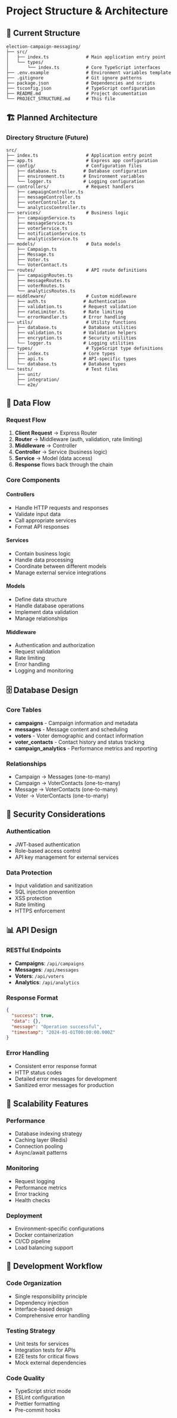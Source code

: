 # Project Structure & Architecture

## 📁 Current Structure

```
election-campaign-messaging/
├── src/
│   ├── index.ts              # Main application entry point
│   └── types/
│       └── index.ts          # Core TypeScript interfaces
├── .env.example              # Environment variables template
├── .gitignore                # Git ignore patterns
├── package.json              # Dependencies and scripts
├── tsconfig.json             # TypeScript configuration
├── README.md                 # Project documentation
└── PROJECT_STRUCTURE.md      # This file
```

## 🏗️ Planned Architecture

### Directory Structure (Future)

```
src/
├── index.ts                  # Application entry point
├── app.ts                    # Express app configuration
├── config/                   # Configuration files
│   ├── database.ts          # Database configuration
│   ├── environment.ts       # Environment variables
│   └── logger.ts            # Logging configuration
├── controllers/              # Request handlers
│   ├── campaignController.ts
│   ├── messageController.ts
│   ├── voterController.ts
│   └── analyticsController.ts
├── services/                 # Business logic
│   ├── campaignService.ts
│   ├── messageService.ts
│   ├── voterService.ts
│   ├── notificationService.ts
│   └── analyticsService.ts
├── models/                   # Data models
│   ├── Campaign.ts
│   ├── Message.ts
│   ├── Voter.ts
│   └── VoterContact.ts
├── routes/                   # API route definitions
│   ├── campaignRoutes.ts
│   ├── messageRoutes.ts
│   ├── voterRoutes.ts
│   └── analyticsRoutes.ts
├── middleware/               # Custom middleware
│   ├── auth.ts              # Authentication
│   ├── validation.ts        # Request validation
│   ├── rateLimiter.ts       # Rate limiting
│   └── errorHandler.ts      # Error handling
├── utils/                    # Utility functions
│   ├── database.ts          # Database utilities
│   ├── validation.ts        # Validation helpers
│   ├── encryption.ts        # Security utilities
│   └── logger.ts            # Logging utilities
├── types/                    # TypeScript type definitions
│   ├── index.ts             # Core types
│   ├── api.ts               # API-specific types
│   └── database.ts          # Database types
└── tests/                    # Test files
    ├── unit/
    ├── integration/
    └── e2e/
```

## 🔄 Data Flow

### Request Flow

1. **Client Request** → Express Router
2. **Router** → Middleware (auth, validation, rate limiting)
3. **Middleware** → Controller
4. **Controller** → Service (business logic)
5. **Service** → Model (data access)
6. **Response** flows back through the chain

### Core Components

#### Controllers

- Handle HTTP requests and responses
- Validate input data
- Call appropriate services
- Format API responses

#### Services

- Contain business logic
- Handle data processing
- Coordinate between different models
- Manage external service integrations

#### Models

- Define data structure
- Handle database operations
- Implement data validation
- Manage relationships

#### Middleware

- Authentication and authorization
- Request validation
- Rate limiting
- Error handling
- Logging and monitoring

## 🗄️ Database Design

### Core Tables

- **campaigns** - Campaign information and metadata
- **messages** - Message content and scheduling
- **voters** - Voter demographic and contact information
- **voter_contacts** - Contact history and status tracking
- **campaign_analytics** - Performance metrics and reporting

### Relationships

- Campaign → Messages (one-to-many)
- Campaign → VoterContacts (one-to-many)
- Message → VoterContacts (one-to-many)
- Voter → VoterContacts (one-to-many)

## 🔐 Security Considerations

### Authentication

- JWT-based authentication
- Role-based access control
- API key management for external services

### Data Protection

- Input validation and sanitization
- SQL injection prevention
- XSS protection
- Rate limiting
- HTTPS enforcement

## 📊 API Design

### RESTful Endpoints

- **Campaigns**: `/api/campaigns`
- **Messages**: `/api/messages`
- **Voters**: `/api/voters`
- **Analytics**: `/api/analytics`

### Response Format

```json
{
  "success": true,
  "data": {},
  "message": "Operation successful",
  "timestamp": "2024-01-01T00:00:00.000Z"
}
```

### Error Handling

- Consistent error response format
- HTTP status codes
- Detailed error messages for development
- Sanitized error messages for production

## 🚀 Scalability Features

### Performance

- Database indexing strategy
- Caching layer (Redis)
- Connection pooling
- Async/await patterns

### Monitoring

- Request logging
- Performance metrics
- Error tracking
- Health checks

### Deployment

- Environment-specific configurations
- Docker containerization
- CI/CD pipeline
- Load balancing support

## 🔧 Development Workflow

### Code Organization

- Single responsibility principle
- Dependency injection
- Interface-based design
- Comprehensive error handling

### Testing Strategy

- Unit tests for services
- Integration tests for APIs
- E2E tests for critical flows
- Mock external dependencies

### Code Quality

- TypeScript strict mode
- ESLint configuration
- Prettier formatting
- Pre-commit hooks
